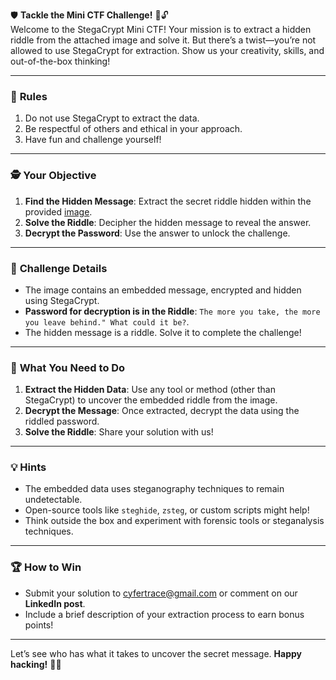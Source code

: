 🛡️ **Tackle the Mini CTF Challenge!** 🎨🔓  
Welcome to the StegaCrypt Mini CTF! Your mission is to extract a hidden riddle from the attached image and solve it. But there’s a twist—you’re not allowed to use StegaCrypt for extraction. Show us your creativity, skills, and out-of-the-box thinking!

---

### 📜 **Rules**
1. Do not use StegaCrypt to extract the data.  
2. Be respectful of others and ethical in your approach.  
3. Have fun and challenge yourself!  

---

### 🕵️ **Your Objective**
1. **Find the Hidden Message**: Extract the secret riddle hidden within the provided [image](goodluck.png).  
2. **Solve the Riddle**: Decipher the hidden message to reveal the answer.  
3. **Decrypt the Password**: Use the answer to unlock the challenge.  

---

### 🚀 **Challenge Details**
- The image contains an embedded message, encrypted and hidden using StegaCrypt.  
- **Password for decryption is in the Riddle**: `The more you take, the more you leave behind." What could it be?`.  
- The hidden message is a riddle. Solve it to complete the challenge!  

---

### 🧩 **What You Need to Do**
1. **Extract the Hidden Data**: Use any tool or method (other than StegaCrypt) to uncover the embedded riddle from the image.  
2. **Decrypt the Message**: Once extracted, decrypt the data using the riddled password.  
3. **Solve the Riddle**: Share your solution with us!  

---

### 💡 **Hints**
- The embedded data uses steganography techniques to remain undetectable.  
- Open-source tools like `steghide`, `zsteg`, or custom scripts might help!  
- Think outside the box and experiment with forensic tools or steganalysis techniques.  

---

### 🏆 **How to Win**
- Submit your solution to cyfertrace@gmail.com or comment on our **LinkedIn post**.  
- Include a brief description of your extraction process to earn bonus points!  

---

Let’s see who has what it takes to uncover the secret message. **Happy hacking!** 🚀✨
